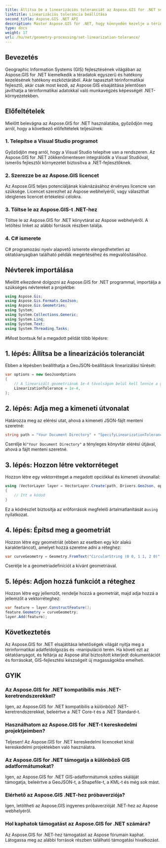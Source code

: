 ```yaml
---
title: Állítsa be a linearizációs toleranciát az Aspose.GIS for .NET segítségével
linktitle: Linearizációs tolerancia beállítása
second_title: Aspose.GIS .NET API
description: Master Aspose.GIS for .NET, hogy könnyedén kezelje a térinformatikai adatokat. Kövesse ezt a lépésről lépésre bemutató oktatóanyagot, és aknázza ki a .NET GIS-fejlesztésében rejlő lehetőségeket.
type: docs
weight: 17
url: /hu/net/geometry-processing/set-linearization-tolerance/
---
```

## Bevezetés
Geographic Information Systems (GIS) fejlesztésének világában az Aspose.GIS for .NET kiemelkedik a téradatok egyszerű és hatékony kezelésének hatékony eszköztárából. Akár tapasztalt térinformatikai fejlesztő, akár csak most kezdi, az Aspose.GIS elsajátítása jelentősen javíthatja a térinformatikai adatokkal való munkavégzés képességét .NET-környezetekben.
## Előfeltételek
Mielőtt belevágna az Aspose.GIS for .NET használatába, győződjön meg arról, hogy a következő előfeltételek teljesülnek:
### 1. Telepítse a Visual Studio programot
Győződjön meg arról, hogy a Visual Studio telepítve van a rendszeren. Az Aspose.GIS for .NET zökkenőmentesen integrálódik a Visual Studióval, ismerős fejlesztői környezetet biztosítva a .NET-fejlesztőknek.
### 2. Szerezze be az Aspose.GIS licencet
Az Aspose.GIS teljes potenciáljának kiaknázásához érvényes licencre van szüksége. Licencet szerezhet az Aspose webhelyéről, vagy választhat ideiglenes licencet értékelési célokra.
### 3. Töltse le az Aspose.GIS-t .NET-hez
Töltse le az Aspose.GIS for .NET könyvtárat az Aspose webhelyéről. A letöltési linket az alábbi források részben találja.
### 4. C# ismerete
C# programozási nyelv alapvető ismerete elengedhetetlen az oktatóanyagban található példák megértéséhez és megvalósításához.

## Névterek importálása
Mielőtt elkezdené dolgozni az Aspose.GIS for .NET programmal, importálja a szükséges névtereket a projektbe:
```csharp
using Aspose.Gis;
using Aspose.Gis.Formats.GeoJson;
using Aspose.Gis.Geometries;
using System;
using System.Collections.Generic;
using System.Linq;
using System.Text;
using System.Threading.Tasks;
```
#Most bontsuk fel a megadott példát több lépésre:
## 1. lépés: Állítsa be a linearizációs toleranciát
Ebben a lépésben beállíthatja a GeoJSON-beállítások linearizálási tűrését:
```csharp
var options = new GeoJsonOptions
{
    // A linearizált geometriának 1e-4 távolságon belül kell lennie a görbe geometriájától
    LinearizationTolerance = 1e-4,
};
```
## 2. lépés: Adja meg a kimeneti útvonalat
Határozza meg az elérési utat, ahová a kimeneti JSON-fájlt menteni szeretné:
```csharp
string path = "Your Document Directory" + "SpecifyLinearizationTolerance_out.json";
```
 Cserélje ki`"Your Document Directory"` a tényleges könyvtár elérési útjával, ahová a fájlt menteni szeretné.
## 3. lépés: Hozzon létre vektorréteget
Hozzon létre egy vektorréteget a megadott opciókkal és kimeneti útvonallal:
```csharp
using (VectorLayer layer = VectorLayer.Create(path, Drivers.GeoJson, options))
{
    // Itt a kódod
}
```
 Ez a kódrészlet biztosítja az erőforrások megfelelő ártalmatlanítását a`using` nyilatkozat.
## 4. lépés: Építsd meg a geometriát
Hozzon létre egy geometriát (ebben az esetben egy kör alakú karakterláncot), amelyet hozzá szeretne adni a réteghez:
```csharp
var curveGeometry = Geometry.FromText("CircularString (0 0, 1 1, 2 0)");
```
Cserélje le a geometriadefiníciót a kívánt geometriával.
## 5. lépés: Adjon hozzá funkciót a réteghez
Hozzon létre egy jellemzőt, rendelje hozzá a geometriát, majd adja hozzá a jellemzőt a vektorréteghez:
```csharp
var feature = layer.ConstructFeature();
feature.Geometry = curveGeometry;
layer.Add(feature);
```

## Következtetés
Az Aspose.GIS for .NET elsajátítása lehetőségek világát nyitja meg a térinformatikai adatfeldolgozás és -manipuláció terén. Ha követi ezt az oktatóanyagot, és feltárja az Aspose által biztosított kiterjedt dokumentációt és forrásokat, GIS-fejlesztési készségeit új magasságokba emelheti.
## GYIK
### Az Aspose.GIS for .NET kompatibilis más .NET-keretrendszerekkel?
Igen, az Aspose.GIS for .NET kompatibilis a különböző .NET-keretrendszerekkel, beleértve a .NET Core-t és a .NET Standard-t.
### Használhatom az Aspose.GIS for .NET-t kereskedelmi projektjeimben?
Teljesen! Az Aspose.GIS for .NET kereskedelmi licenceket kínál kereskedelmi projektekben való használatra.
### Az Aspose.GIS for .NET támogatja a különböző GIS adatformátumokat?
Igen, az Aspose.GIS for .NET GIS-adatformátumok széles skáláját támogatja, beleértve a GeoJSON-t, a Shapefile-t, a KML-t és még sok mást.
### Elérhető az Aspose.GIS .NET-hez próbaverziója?
Igen, letöltheti az Aspose.GIS ingyenes próbaverzióját .NET-hez az Aspose webhelyéről.
### Hol kaphatok támogatást az Aspose.GIS for .NET számára?
Az Aspose.GIS for .NET-hez támogatást az Aspose fórumain kaphat. Látogassa meg az alábbi források részben található támogatási hivatkozást.